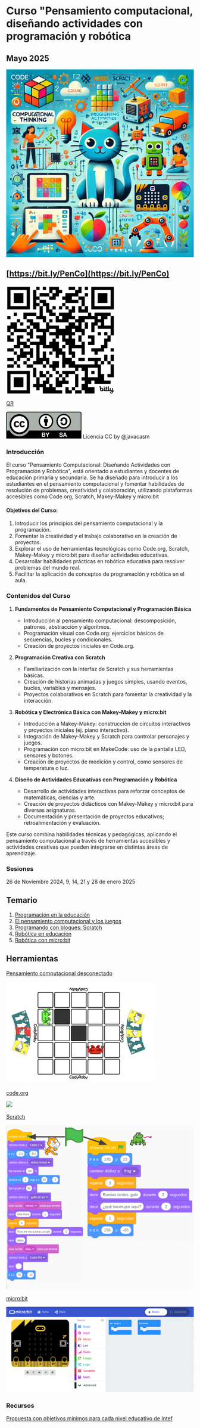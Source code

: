 # Curso "Pensamiento computacional, diseñando actividades con programación y robótica

## Mayo 2025

[![](./images/portada_curso_peque.png)](./images/portada_curso_grande.png)

## [https://bit.ly/PenCo](https://bit.ly/PenCo)

![](./images/qr_penco_peque.png)

[QR](./images/bit.ly_PenCo.png)

![](./images/Licencia_CC_peque.png) Licencia CC by  @javacasm 

### Introducción

El curso  "Pensamiento Computacional: Diseñando Actividades con Programación y Robótica", está orientado a estudiantes y docentes de educación primaria y secundaria. Se ha diseñado para introducir a los estudiantes en el pensamiento computacional y fomentar habilidades de resolución de problemas, creatividad y colaboración, utilizando plataformas accesibles como Code.org, Scratch, Makey-Makey y micro:bit


#### **Objetivos del Curso:**

1. Introducir los principios del pensamiento computacional y la programación.
2. Fomentar la creatividad y el trabajo colaborativo en la creación de proyectos.
3. Explorar el uso de herramientas tecnológicas como Code.org, Scratch, Makey-Makey y micro:bit para diseñar actividades educativas.
4. Desarrollar habilidades prácticas en robótica educativa para resolver problemas del mundo real.
5. Facilitar la aplicación de conceptos de programación y robótica en el aula.
### **Contenidos del Curso**

1. **Fundamentos de Pensamiento Computacional y Programación Básica**
   - Introducción al pensamiento computacional: descomposición, patrones, abstracción y algoritmos.
   - Programación visual con Code.org: ejercicios básicos de secuencias, bucles y condicionales.
   - Creación de proyectos iniciales en Code.org.

2. **Programación Creativa con Scratch**
   - Familiarización con la interfaz de Scratch y sus herramientas básicas.
   - Creación de historias animadas y juegos simples, usando eventos, bucles, variables y mensajes.
   - Proyectos colaborativos en Scratch para fomentar la creatividad y la interacción.

3. **Robótica y Electrónica Básica con Makey-Makey y micro:bit**
   - Introducción a Makey-Makey: construcción de circuitos interactivos y proyectos iniciales (ej. piano interactivo).
   - Integración de Makey-Makey y Scratch para controlar personajes y juegos.
   - Programación con micro:bit en MakeCode: uso de la pantalla LED, sensores y botones.
   - Creación de proyectos de medición y control, como sensores de temperatura o luz.

4. **Diseño de Actividades Educativas con Programación y Robótica**
   - Desarrollo de actividades interactivas para reforzar conceptos de matemáticas, ciencias y arte.
   - Creación de proyectos didácticos con Makey-Makey y micro:bit para diversas asignaturas.
   - Documentación y presentación de proyectos educativos; retroalimentación y evaluación.

Este curso combina habilidades técnicas y pedagógicas, aplicando el pensamiento computacional a través de herramientas accesibles y actividades creativas que pueden integrarse en distintas áreas de aprendizaje.

### Sesiones

26 de Noviembre 2024, 9, 14, 21 y 28 de enero 2025

## Temario

1. [Programación en la educación](./scratch/1.0.ProgramacionEnEducacion.md)
2. [El pensamiento computacional y los juegos](./scratch/9.0.PC_Unplugged.md)
3. [Programando con bloques: Scratch](./scratch/3.0.Scratch3.0.md)
4. [Robótica en educación](./scratch/8.1.0.RoboticaEducacion.md)
5. [Robótica con micro:bit](./microbit/0.Introduccion.md)
## Herramientas

[Pensamiento computacional desconectado](https://csunplugged.org/es/)

![](./images/codyRobycompleto-1-400x273.png)

[code.org](https://code.org)

![](portada_code.png)

[Scratch](https://scratch.mit.edu/)

![](./scratch/images/BloquesSincronizacionTiempos.png)

[micro:bit](http://microbit.org/)

![](./images/Incio_bloques.png)
### Recursos

[Propuesta con objetivos mínimos para cada nivel educativo de Intef](http://code.intef.es/wp-content/uploads/2018/10/Ponencia-sobre-Pensamiento-Computacional.-Informe-Final.pdf#page=65)
